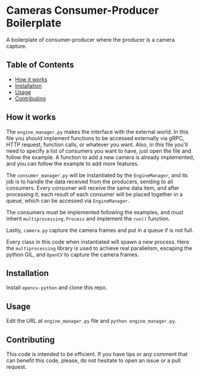 # Cameras Consumer-Producer Boilerplate

A boilerplate of consumer-producer where the producer is a camera capture.

## Table of Contents

- [How it works](#how-it-works)
- [Installation](#installation)
- [Usage](#usage)
- [Contributing](#contributing)

## How it works

The `engine_manager.py` makes the interface with the external world. In this file you should implement functions to be accessed externally via gRPC, HTTP request, function calls, or whatever you want.
Also, in this file you'll need to specify a list of consumers you want to have, just open the file and follow the example.
A function to add a new camera is already implemented, and you can follow the example to add more features.

The `consumer_manager.py` will be instantiated by the `EngineManager`, and its job is to handle the data received from the producers, sending to all consumers. Every consumer will receive the same data item, and after processing it, each result of each consumer will be placed together in a queue, which can be accessed via `EngineManager`.

The consumers must be implemented following the examples, and must inherit `multiprocessing.Process` and implement the `run()` function.

Lastly, `camera.py` capture the camera frames and put in a queue if is not full.

Every class in this code when instantiated will spawn a new process. Here the `multiprocessing` library is used to achieve real parallelism, escaping the python GIL, and `OpenCV` to capture the camera frames.

## Installation

Install `opencv-python` and clone this repo.

## Usage

Edit the URL at `engine_manager.py` file and `python engine_manager.py`.

## Contributing

This code is intended to be efficient. 
If you have tips or any comment that can benefit this code, please, do not hesitate to open an issue or a pull request.